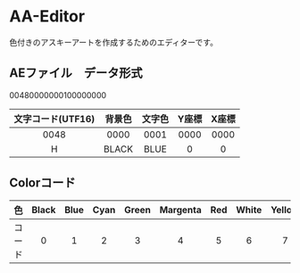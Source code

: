 # AA-Editor 

色付きのアスキーアートを作成するためのエディターです。

## AEファイル　データ形式 

00480000000100000000

|文字コード(UTF16)|背景色|文字色|Y座標|X座標|
|:-:|:-:|:-:|:-:|:-:|
|0048|0000|0001|0000|0000|
|H|BLACK|BLUE|0|0|

## Colorコード
|色|Black|Blue|Cyan|Green|Margenta|Red|White|Yellow|
|:-:|:-:|:-:|:-:|:-:|:-:|:-:|:-:|:-:|
|コード|0|1|2|3|4|5|6|7|
